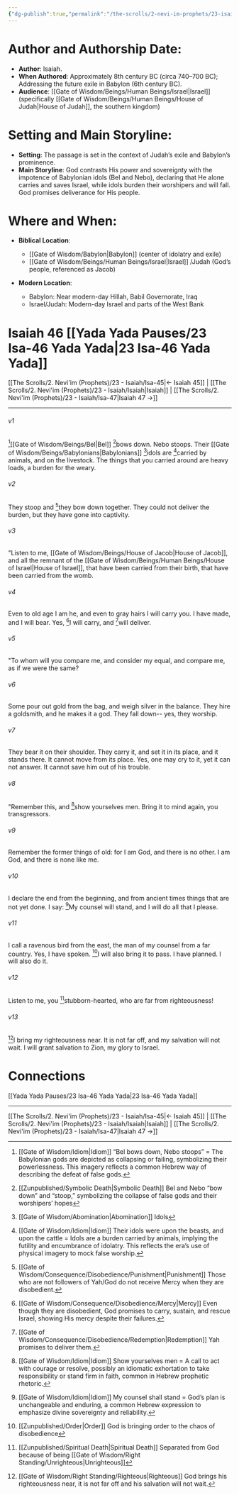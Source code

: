 ```yaml
---
{"dg-publish":true,"permalink":"/the-scrolls/2-nevi-im-prophets/23-isaiah/isa-46/","tags":["TheScrolls","Neviim"]}
---
```


# Author and Authorship Date:

- **Author**: Isaiah.
- **When Authored**: Approximately 8th century BC (circa 740–700 BC); Addressing the future exile in Babylon (6th century BC).
- **Audience**: [[Gate of Wisdom/Beings/Human Beings/Israel\|Israel]] (specifically [[Gate of Wisdom/Beings/Human Beings/House of Judah\|House of Judah]], the southern kingdom)

# Setting and Main Storyline:

- **Setting**: The passage is set in the context of Judah’s exile and Babylon’s prominence.
- **Main Storyline**: God contrasts His power and sovereignty with the impotence of Babylonian idols (Bel and Nebo), declaring that He alone carries and saves Israel, while idols burden their worshipers and will fall. God promises deliverance for His people. 

# Where and When:

- **Biblical Location**: 
	- [[Gate of Wisdom/Babylon\|Babylon]] (center of idolatry and exile)
	- [[Gate of Wisdom/Beings/Human Beings/Israel\|Israel]] /Judah (God’s people, referenced as Jacob)

- **Modern Location**: 
	- Babylon: Near modern-day Hillah, Babil Governorate, Iraq
	- Israel/Judah: Modern-day Israel and parts of the West Bank

# Isaiah 46 [[Yada Yada Pauses/23 Isa-46 Yada Yada\|23 Isa-46 Yada Yada]]

[[The Scrolls/2. Nevi'im (Prophets)/23 - Isaiah/Isa-45\|← Isaiah 45]] | [[The Scrolls/2. Nevi'im (Prophets)/23 - Isaiah/Isaiah\|Isaiah]] | [[The Scrolls/2. Nevi'im (Prophets)/23 - Isaiah/Isa-47\|Isaiah 47 →]]
***

###### v1 
[^9][[Gate of Wisdom/Beings/Bel\|Bel]] [^3]bows down. Nebo stoops. Their [[Gate of Wisdom/Beings/Babylonians\|Babylonians]] [^1]idols are [^10]carried by animals, and on the livestock. The things that you carried around are heavy loads, a burden for the weary. 

###### v2 
They stoop and [^5]they bow down together. They could not deliver the burden, but they have gone into captivity. 

###### v3 
"Listen to me, [[Gate of Wisdom/Beings/House of Jacob\|House of Jacob]], and all the remnant of the [[Gate of Wisdom/Beings/Human Beings/House of Israel\|House of Israel]], that have been carried from their birth, that have been carried from the womb. 

###### v4 
Even to old age I am he, and even to gray hairs I will carry you. I have made, and I will bear. Yes, [^4]I will carry, and [^6]will deliver. 

###### v5 
"To whom will you compare me, and consider my equal, and compare me, as if we were the same? 

###### v6 
Some pour out gold from the bag, and weigh silver in the balance. They hire a goldsmith, and he makes it a god. They fall down-- yes, they worship. 

###### v7 
They bear it on their shoulder. They carry it, and set it in its place, and it stands there. It cannot move from its place. Yes, one may cry to it, yet it can not answer. It cannot save him out of his trouble. 

###### v8 
"Remember this, and [^11]show yourselves men. Bring it to mind again, you transgressors. 

###### v9 
Remember the former things of old: for I am God, and there is no other. I am God, and there is none like me. 

###### v10 
I declare the end from the beginning, and from ancient times things that are not yet done. I say: [^12]My counsel will stand, and I will do all that I please. 

###### v11 
I call a ravenous bird from the east, the man of my counsel from a far country. Yes, I have spoken. [^8]I will also bring it to pass. I have planned. I will also do it. 

###### v12 
Listen to me, you [^2]stubborn-hearted, who are far from righteousness! 

###### v13 
[^7]I bring my righteousness near. It is not far off, and my salvation will not wait. I will grant salvation to Zion, my glory to Israel.

# Connections
[[Yada Yada Pauses/23 Isa-46 Yada Yada\|23 Isa-46 Yada Yada]]


***
[[The Scrolls/2. Nevi'im (Prophets)/23 - Isaiah/Isa-45\|← Isaiah 45]] | [[The Scrolls/2. Nevi'im (Prophets)/23 - Isaiah/Isaiah\|Isaiah]] | [[The Scrolls/2. Nevi'im (Prophets)/23 - Isaiah/Isa-47\|Isaiah 47 →]]

[^1]: [[Gate of Wisdom/Abomination\|Abomination]] Idols

[^2]: [[Zunpublished/Spiritual Death\|Spiritual Death]] Separated from God because of being [[Gate of Wisdom/Right Standing/Unrighteous\|Unrighteous]]

[^3]: [[Zunpublished/Symbolic Death\|Symbolic Death]] Bel and Nebo “bow down” and “stoop,” symbolizing the collapse of false gods and their worshipers’ hopes

[^4]: [[Gate of Wisdom/Consequence/Disobedience/Mercy\|Mercy]] Even though they are disobedient, God promises to carry, sustain, and rescue Israel, showing His mercy despite their failures.

[^5]: [[Gate of Wisdom/Consequence/Disobedience/Punishment\|Punishment]] Those who are not followers of Yah/God do not receive Mercy when they are disobedient.

[^6]: [[Gate of Wisdom/Consequence/Disobedience/Redemption\|Redemption]] Yah promises to deliver them.

[^7]: [[Gate of Wisdom/Right Standing/Righteous\|Righteous]] God brings his righteousness near, it is not far off and his salvation will not wait. 

[^8]: [[Zunpublished/Order\|Order]] God is bringing order to the chaos of disobedience

[^9]: [[Gate of Wisdom/Idiom\|Idiom]] “Bel bows down, Nebo stoops” = The Babylonian gods are depicted as collapsing or failing, symbolizing their powerlessness. This imagery reflects a common Hebrew way of describing the defeat of false gods.

[^10]: [[Gate of Wisdom/Idiom\|Idiom]] Their idols were upon the beasts, and upon the cattle =  Idols are a burden carried by animals, implying the futility and encumbrance of idolatry. This reflects the era’s use of physical imagery to mock false worship.

[^11]: [[Gate of Wisdom/Idiom\|Idiom]] Show yourselves men = A call to act with courage or resolve, possibly an idiomatic exhortation to take responsibility or stand firm in faith, common in Hebrew prophetic rhetoric.

[^12]: [[Gate of Wisdom/Idiom\|Idiom]] My counsel shall stand = God’s plan is unchangeable and enduring, a common Hebrew expression to emphasize divine sovereignty and reliability.

